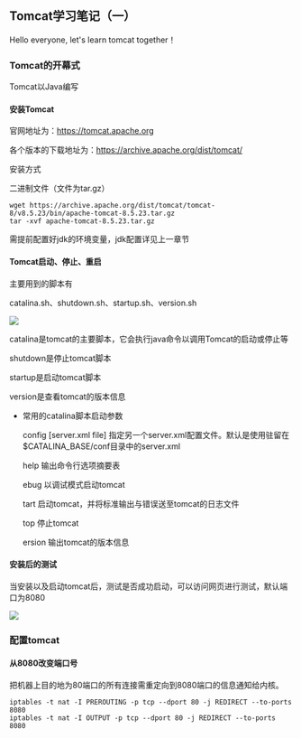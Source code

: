 ## Tomcat学习笔记（一）



Hello everyone, let's learn tomcat together！

### Tomcat的开幕式

Tomcat以Java编写

#### 安装Tomcat

官网地址为：https://tomcat.apache.org

各个版本的下载地址为：https://archive.apache.org/dist/tomcat/

安装方式

二进制文件（文件为tar.gz）

```
wget https://archive.apache.org/dist/tomcat/tomcat-8/v8.5.23/bin/apache-tomcat-8.5.23.tar.gz
tar -xvf apache-tomcat-8.5.23.tar.gz
```

需提前配置好jdk的环境变量，jdk配置详见上一章节

#### Tomcat启动、停止、重启

主要用到的脚本有

catalina.sh、shutdown.sh、startup.sh、version.sh

![](/images/tomcat1.png)

catalina是tomcat的主要脚本，它会执行java命令以调用Tomcat的启动或停止等

shutdown是停止tomcat脚本

startup是启动tomcat脚本

version是查看tomcat的版本信息

- 常用的catalina脚本启动参数

	config [server.xml file]	  指定另一个server.xml配置文件。默认是使用驻留在$CATALINA_BASE/conf目录中的server.xml

	help					输出命令行选项摘要表

	ebug					以调试模式启动tomcat

	tart					启动tomcat，并将标准输出与错误送至tomcat的日志文件

	top					停止tomcat

	ersion 					输出tomcat的版本信息

#### 安装后的测试

当安装以及启动tomcat后，测试是否成功启动，可以访问网页进行测试，默认端口为8080

![](/images/tomcat2.png)



### 配置tomcat

#### 从8080改变端口号

把机器上目的地为80端口的所有连接需重定向到8080端口的信息通知给内核。

```
iptables -t nat -I PREROUTING -p tcp --dport 80 -j REDIRECT --to-ports 8080
iptables -t nat -I OUTPUT -p tcp --dport 80 -j REDIRECT --to-ports 8080
```

